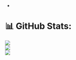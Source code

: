 -
# 📊 GitHub Stats:
![](https://github-readme-stats.vercel.app/api?username=ZerihunSolomon&theme=dark&hide_border=true&include_all_commits=true&count_private=true)<br/>
![](https://github-readme-streak-stats.herokuapp.com/?user=ZerihunSolomon&theme=dark&hide_border=true)<br/>
![](https://github-readme-stats.vercel.app/api/top-langs/?username=ZerihunSolomon&theme=dark&hide_border=true&include_all_commits=true&count_private=true&layout=compact)

<!---
zera-sol/zera-sol is a ✨ special ✨ repository because its `README.md` (this file) appears on your GitHub profile.
You can click the Preview link to take a look at your changes.
--->
